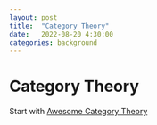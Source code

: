 ```yaml
---
layout: post
title:  "Category Theory"
date:   2022-08-20 4:30:00
categories: background
---
```



# Category Theory

Start with [Awesome Category Theory](https://github.com/gbroques/awesome-category-theory)
